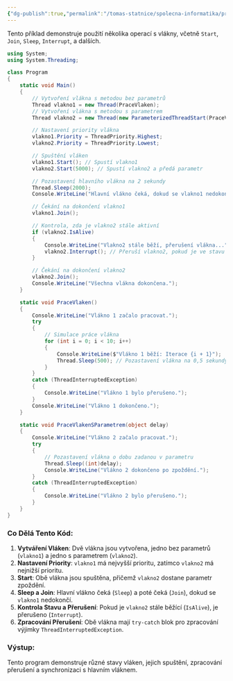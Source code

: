 ```yaml
---
{"dg-publish":true,"permalink":"/tomas-statnice/spolecna-informatika/programovaci-jazyk/vlakna-a-podpora-synchronizace/specifikace-funkce-vykonavane-vlaknem-a-zakladni-operace-na-vlakny/","tags":["tomas","spolecna_informatika","programovaci_jazyky"],"noteIcon":""}
---
```


Tento příklad demonstruje použití několika operací s vlákny, včetně `Start`, `Join`, `Sleep`, `Interrupt`, a dalších.

```csharp
using System;
using System.Threading;

class Program
{
    static void Main()
    {
        // Vytvoření vlákna s metodou bez parametrů
        Thread vlakno1 = new Thread(PraceVlaken);
        // Vytvoření vlákna s metodou s parametrem
        Thread vlakno2 = new Thread(new ParameterizedThreadStart(PraceVlakenSParametrem));

        // Nastavení priority vlákna
        vlakno1.Priority = ThreadPriority.Highest;
        vlakno2.Priority = ThreadPriority.Lowest;

        // Spuštění vláken
        vlakno1.Start(); // Spustí vlakno1
        vlakno2.Start(5000); // Spustí vlakno2 a předá parametr

        // Pozastavení hlavního vlákna na 2 sekundy
        Thread.Sleep(2000);
        Console.WriteLine("Hlavní vlákno čeká, dokud se vlakno1 nedokončí.");

        // Čekání na dokončení vlakno1
        vlakno1.Join();

        // Kontrola, zda je vlakno2 stále aktivní
        if (vlakno2.IsAlive)
        {
            Console.WriteLine("Vlakno2 stále běží, přerušení vlákna...");
            vlakno2.Interrupt(); // Přeruší vlakno2, pokud je ve stavu čekání
        }

        // Čekání na dokončení vlakno2
        vlakno2.Join();
        Console.WriteLine("Všechna vlákna dokončena.");
    }

    static void PraceVlaken()
    {
        Console.WriteLine("Vlákno 1 začalo pracovat.");
        try
        {
            // Simulace práce vlákna
            for (int i = 0; i < 10; i++)
            {
                Console.WriteLine($"Vlákno 1 běží: Iterace {i + 1}");
                Thread.Sleep(500); // Pozastavení vlákna na 0,5 sekundy
            }
        }
        catch (ThreadInterruptedException)
        {
            Console.WriteLine("Vlákno 1 bylo přerušeno.");
        }
        Console.WriteLine("Vlákno 1 dokončeno.");
    }

    static void PraceVlakenSParametrem(object delay)
    {
        Console.WriteLine("Vlákno 2 začalo pracovat.");
        try
        {
            // Pozastavení vlákna o dobu zadanou v parametru
            Thread.Sleep((int)delay);
            Console.WriteLine("Vlákno 2 dokončeno po zpoždění.");
        }
        catch (ThreadInterruptedException)
        {
            Console.WriteLine("Vlákno 2 bylo přerušeno.");
        }
    }
}
```

### Co Dělá Tento Kód:

1. **Vytváření Vláken**: Dvě vlákna jsou vytvořena, jedno bez parametrů (`vlakno1`) a jedno s parametrem (`vlakno2`).
2. **Nastavení Priority**: `vlakno1` má nejvyšší prioritu, zatímco `vlakno2` má nejnižší prioritu.
3. **Start**: Obě vlákna jsou spuštěna, přičemž `vlakno2` dostane parametr zpoždění.
4. **Sleep a Join**: Hlavní vlákno čeká (`Sleep`) a poté čeká (`Join`), dokud se `vlakno1` nedokončí.
5. **Kontrola Stavu a Přerušení**: Pokud je `vlakno2` stále běžící (`IsAlive`), je přerušeno (`Interrupt`).
6. **Zpracování Přerušení**: Obě vlákna mají `try-catch` blok pro zpracování výjimky `ThreadInterruptedException`.

### Výstup:
Tento program demonstruje různé stavy vláken, jejich spuštění, zpracování přerušení a synchronizaci s hlavním vláknem.